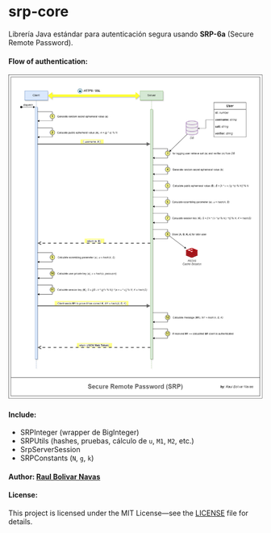 # srp-core

Librería Java estándar para autenticación segura usando **SRP-6a** (Secure Remote Password).

#### Flow of authentication:

![SRP-Security.png](SRP-Security.png)

#### Include:
- SRPInteger (wrapper de BigInteger)
- SRPUtils (hashes, pruebas, cálculo de `u`, `M1`, `M2`, etc.)
- SrpServerSession
- SRPConstants (`N`, `g`, `k`)


#### Author: [Raul Bolivar Navas](https://github.com/raulrobinson/srp-core)

#### License:

This project is licensed under the MIT License—see the [LICENSE](LICENSE) file for details.